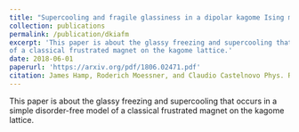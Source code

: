 ```yaml
---
title: "Supercooling and fragile glassiness in a dipolar kagome Ising magnet"
collection: publications
permalink: /publication/dkiafm
excerpt: 'This paper is about the glassy freezing and supercooling that occurs in a simple disorder-free model 
of a classical frustrated magnet on the kagome lattice.'
date: 2018-06-01
paperurl: 'https://arxiv.org/pdf/1806.02471.pdf'
citation: James Hamp, Roderich Moessner, and Claudio Castelnovo Phys. Rev. B 98 144439 &lsqb;arXiv1806.02471&rsqb; (2018)'
---
```

This paper is about the glassy freezing and supercooling that occurs in a simple disorder-free model 
of a classical frustrated magnet on the kagome lattice.
